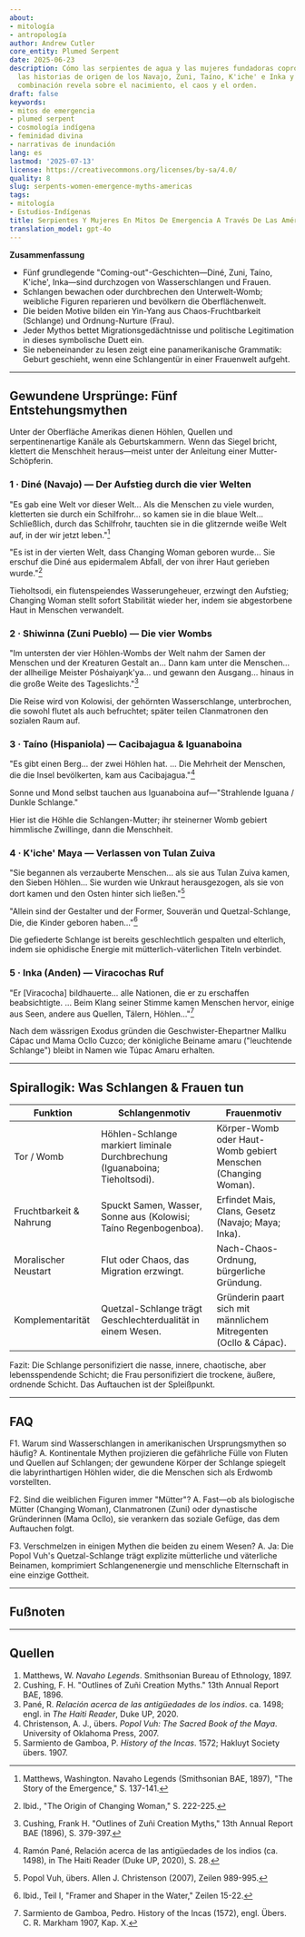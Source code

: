 ```yaml
---
about:
- mitología
- antropología
author: Andrew Cutler
core_entity: Plumed Serpent
date: 2025-06-23
description: Cómo las serpientes de agua y las mujeres fundadoras coprotagonizan en
  las historias de origen de los Navajo, Zuni, Taíno, K'iche' e Inka y lo que esa
  combinación revela sobre el nacimiento, el caos y el orden.
draft: false
keywords:
- mitos de emergencia
- plumed serpent
- cosmología indígena
- feminidad divina
- narrativas de inundación
lang: es
lastmod: '2025-07-13'
license: https://creativecommons.org/licenses/by-sa/4.0/
quality: 8
slug: serpents-women-emergence-myths-americas
tags:
- mitología
- Estudios-Indígenas
title: Serpientes Y Mujeres En Mitos De Emergencia A Través De Las Américas
translation_model: gpt-4o
---
```


**Zusammenfassung**

- Fünf grundlegende "Coming-out"-Geschichten—Diné, Zuni, Taíno, K'iche', Inka—sind durchzogen von Wasserschlangen und Frauen.
- Schlangen bewachen oder durchbrechen den Unterwelt-Womb; weibliche Figuren reparieren und bevölkern die Oberflächenwelt.
- Die beiden Motive bilden ein Yin-Yang aus Chaos-Fruchtbarkeit (Schlange) und Ordnung-Nurture (Frau).
- Jeder Mythos bettet Migrationsgedächtnisse und politische Legitimation in dieses symbolische Duett ein.
- Sie nebeneinander zu lesen zeigt eine panamerikanische Grammatik: Geburt geschieht, wenn eine Schlangentür in einer Frauenwelt aufgeht.

---

## Gewundene Ursprünge: Fünf Entstehungsmythen

Unter der Oberfläche Amerikas dienen Höhlen, Quellen und serpentinenartige Kanäle als Geburtskammern. Wenn das Siegel bricht, klettert die Menschheit heraus—meist unter der Anleitung einer Mutter-Schöpferin.

### 1 · Diné (Navajo) — Der Aufstieg durch die vier Welten

"Es gab eine Welt vor dieser Welt… Als die Menschen zu viele wurden, kletterten sie durch ein Schilfrohr… so kamen sie in die blaue Welt… Schließlich, durch das Schilfrohr, tauchten sie in die glitzernde weiße Welt auf, in der wir jetzt leben."[^1]

"Es ist in der vierten Welt, dass Changing Woman geboren wurde… Sie erschuf die Diné aus epidermalem Abfall, der von ihrer Haut gerieben wurde."[^2]

Tieholtsodi, ein flutenspeiendes Wasserungeheuer, erzwingt den Aufstieg; Changing Woman stellt sofort Stabilität wieder her, indem sie abgestorbene Haut in Menschen verwandelt.

### 2 · Shiwinna (Zuni Pueblo) — Die vier Wombs

"Im untersten der vier Höhlen-Wombs der Welt nahm der Samen der Menschen und der Kreaturen Gestalt an… Dann kam unter die Menschen… der allheilige Meister Póshaiyaŋk'ya… und gewann den Ausgang… hinaus in die große Weite des Tageslichts."[^3]

Die Reise wird von Kolowisi, der gehörnten Wasserschlange, unterbrochen, die sowohl flutet als auch befruchtet; später teilen Clanmatronen den sozialen Raum auf.

### 3 · Taíno (Hispaniola) — Cacibajagua & Iguanaboina

"Es gibt einen Berg… der zwei Höhlen hat. … Die Mehrheit der Menschen, die die Insel bevölkerten, kam aus Cacibajagua."[^4]

Sonne und Mond selbst tauchen aus Iguanaboina auf—"Strahlende Iguana / Dunkle Schlange."

Hier ist die Höhle die Schlangen-Mutter; ihr steinerner Womb gebiert himmlische Zwillinge, dann die Menschheit.

### 4 · K'iche' Maya — Verlassen von Tulan Zuiva

"Sie begannen als verzauberte Menschen… als sie aus Tulan Zuiva kamen, den Sieben Höhlen… Sie wurden wie Unkraut herausgezogen, als sie von dort kamen und den Osten hinter sich ließen."[^5]

"Allein sind der Gestalter und der Former, Souverän und Quetzal-Schlange, Die, die Kinder geboren haben…"[^6]

Die gefiederte Schlange ist bereits geschlechtlich gespalten und elterlich, indem sie ophidische Energie mit mütterlich-väterlichen Titeln verbindet.

### 5 · Inka (Anden) — Viracochas Ruf

"Er [Viracocha] bildhauerte… alle Nationen, die er zu erschaffen beabsichtigte. … Beim Klang seiner Stimme kamen Menschen hervor, einige aus Seen, andere aus Quellen, Tälern, Höhlen…"[^7]

Nach dem wässrigen Exodus gründen die Geschwister-Ehepartner Mallku Cápac und Mama Ocllo Cuzco; der königliche Beiname amaru ("leuchtende Schlange") bleibt in Namen wie Túpac Amaru erhalten.

---

## Spirallogik: Was Schlangen & Frauen tun

| Funktion | Schlangenmotiv | Frauenmotiv |
|----------|----------------|-------------|
| Tor / Womb | Höhlen-Schlange markiert liminale Durchbrechung (Iguanaboina; Tieholtsodi). | Körper-Womb oder Haut-Womb gebiert Menschen (Changing Woman). |
| Fruchtbarkeit & Nahrung | Spuckt Samen, Wasser, Sonne aus (Kolowisi; Taíno Regenbogenboa). | Erfindet Mais, Clans, Gesetz (Navajo; Maya; Inka). |
| Moralischer Neustart | Flut oder Chaos, das Migration erzwingt. | Nach-Chaos-Ordnung, bürgerliche Gründung. |
| Komplementarität | Quetzal-Schlange trägt Geschlechterdualität in einem Wesen. | Gründerin paart sich mit männlichem Mitregenten (Ocllo & Cápac). |

Fazit: Die Schlange personifiziert die nasse, innere, chaotische, aber lebensspendende Schicht; die Frau personifiziert die trockene, äußere, ordnende Schicht. Das Auftauchen ist der Spleißpunkt.

---

## FAQ

F1. Warum sind Wasserschlangen in amerikanischen Ursprungsmythen so häufig?
A. Kontinentale Mythen projizieren die gefährliche Fülle von Fluten und Quellen auf Schlangen; der gewundene Körper der Schlange spiegelt die labyrinthartigen Höhlen wider, die die Menschen sich als Erdwomb vorstellten.

F2. Sind die weiblichen Figuren immer "Mütter"?
A. Fast—ob als biologische Mütter (Changing Woman), Clanmatronen (Zuni) oder dynastische Gründerinnen (Mama Ocllo), sie verankern das soziale Gefüge, das dem Auftauchen folgt.

F3. Verschmelzen in einigen Mythen die beiden zu einem Wesen?
A. Ja: Die Popol Vuh's Quetzal-Schlange trägt explizite mütterliche und väterliche Beinamen, komprimiert Schlangenenergie und menschliche Elternschaft in eine einzige Gottheit.

---

## Fußnoten

[^1]: Matthews, Washington. Navaho Legends (Smithsonian BAE, 1897), "The Story of the Emergence," S. 137-141.
[^2]: Ibid., "The Origin of Changing Woman," S. 222-225.
[^3]: Cushing, Frank H. "Outlines of Zuñi Creation Myths," 13th Annual Report BAE (1896), S. 379-397.
[^4]: Ramón Pané, Relación acerca de las antigüedades de los indios (ca. 1498), in The Haiti Reader (Duke UP, 2020), S. 28.
[^5]: Popol Vuh, übers. Allen J. Christenson (2007), Zeilen 989-995.
[^6]: Ibid., Teil I, "Framer and Shaper in the Water," Zeilen 15-22.
[^7]: Sarmiento de Gamboa, Pedro. History of the Incas (1572), engl. Übers. C. R. Markham 1907, Kap. X.

---

## Quellen

1. Matthews, W. *Navaho Legends*. Smithsonian Bureau of Ethnology, 1897.
2. Cushing, F. H. "Outlines of Zuñi Creation Myths." 13th Annual Report BAE, 1896.
3. Pané, R. *Relación acerca de las antigüedades de los indios*. ca. 1498; engl. in *The Haiti Reader*, Duke UP, 2020.
4. Christenson, A. J., übers. *Popol Vuh: The Sacred Book of the Maya*. University of Oklahoma Press, 2007.
5. Sarmiento de Gamboa, P. *History of the Incas*. 1572; Hakluyt Society übers. 1907.